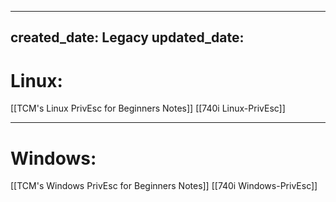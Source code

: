 
---
created_date: Legacy
updated_date: 
---

# Linux:
[[TCM's Linux PrivEsc for Beginners Notes]]
[[740i Linux-PrivEsc]]

------------------------------------
# Windows:
[[TCM's Windows PrivEsc for Beginners Notes]]
[[740i Windows-PrivEsc]]

